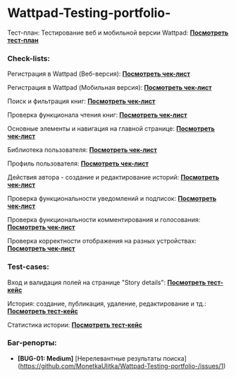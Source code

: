 # Wattpad-Testing-portfolio-
Тест-план: Тестирование веб и мобильной версии Wattpad: 
**[Посмотреть тест-план](Test_Plan.md)**

### Check-lists:
Регистрация в Wattpad (Веб-версия): 
**[Посмотреть чек-лист](Check-list1.md)**

Регистрация в Wattpad (Мобильная версия): 
**[Посмотреть чек-лист](Check-list2.md)**

Поиск и фильтрация книг: 
**[Посмотреть чек-лист](Check-list3.md)**

Проверка функционала чтения книг: 
**[Посмотреть чек-лист](Check-list4.md)**

Основные элементы и навигация на главной странице: 
**[Посмотреть чек-лист](Check-list5.md)**

Библиотека пользователя: 
**[Посмотреть чек-лист](Check-list6.md)**

Профиль пользователя: 
**[Посмотреть чек-лист](Check-list7.md)**

Действия автора - создание и редактирование историй: 
**[Посмотреть чек-лист](Check-list8.md)**

Проверка функциональности уведомлений и подписок:
**[Посмотреть чек-лист](Check-list10.md)**

Проверка функциональности комментирования и голосования:
**[Посмотреть чек-лист](Check-list9.md)**

Проверка корректности отображения на разных устройствах:
**[Посмотреть чек-лист](Check-list11.md)**

### Test-cases:

Вход и валидация полей на странице "Story details":
**[Посмотреть тест-кейс](Test_suit1.md)**

История: создание, публикация, удаление, редактирование и тд.:
**[Посмотреть тест-кейс](Test_suit2.md)**

Статистика истории: 
**[Посмотреть тест-кейс](Test_suit3.md)**

### Баг-репорты:
*   **[BUG-01: Medium]** [Нерелевантные результаты поиска] (https://github.com/MonetkaUlitka/Wattpad-Testing-portfolio-/issues/1)
